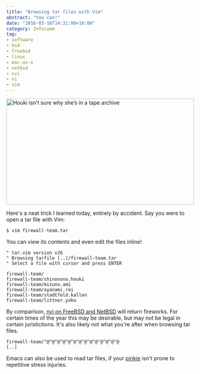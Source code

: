 ```yaml
---
title: "Browsing tar files with Vim"
abstract: "You can!"
date: "2016-03-16T14:31:00+10:00"
category: Infocomm
tag:
- software
- bsd
- freebsd
- linux
- mac-os-x
- netbsd
- nvi
- vi
- vim
---
```

<p><img src="https://rubenerd.com/files/2016/houkistare.jpg" srcset="https://rubenerd.com/files/2016/houkistare.jpg 1x, https://rubenerd.com/files/2016/houkistare@2x.jpg 2x" alt="Houki isn’t sure why she’s in a tape archive" style="width:500px; height:281px" /></p>

Here's a neat trick I learned today, entirely by accident. Say you were to open a tar file with Vim:

    $ vim firewall-team.tar

You can view its contents and even edit the files inline!

    " tar.vim version v26
    " Browsing tarfile [..]/firewall-team.tar
    " Select a file with cursor and press ENTER
    
    firewall-team/
    firewall-team/shinonono.houki
    firewall-team/mizuno.ami
    firewall-team/ayanami.rei
    firewall-team/stadtfeld.kallen
    firewall-team/littner.yoko

By comparison, [nvi on FreeBSD and NetBSD] will return fireworks. For certain times of the year this may be desirable, but may not be legal in certain juristictions. It's also likely not what you're after when browsing tar files. 

    firewall-team/^@^@^@^@^@^@^@^@^@^@^@^@^@^@
    [..]

Emacs can also be used to read tar files, if your [pinkie] isn't prone to repetitive stress injuries.

[nvi on FreeBSD and NetBSD]: https://rubenerd.com/trying-nvi/ "Rubénerd: Trying out the nvi editor"
[pinkie]: http://ergoemacs.org/emacs/emacs_pinky.html "How to Avoid the Emacs Pinky Problem"

